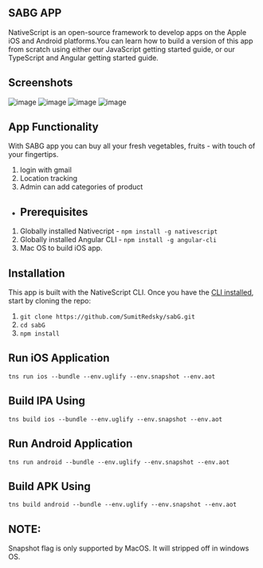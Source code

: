 ## SABG APP
NativeScript is an open-source framework to develop apps on the Apple iOS and Android platforms.You can learn how to build a version of this app from scratch using either our JavaScript getting started guide, or our TypeScript and Angular getting started guide.
 
 
 ##  Screenshots
![image](./src/sabg1.jpeg)
![image](./src/sabg2.jpeg)
![image](./src/sabg3.jpeg)
![image](./src/sabg4.jpeg)



## App Functionality
With SABG app you can buy all your fresh vegetables, fruits  - with touch of your fingertips.
1. login with gmail
2. Location tracking
3. Admin can add categories  of product



* ## Prerequisites
1. Globally installed Nativecript  - `npm install -g nativescript`
2. Globally installed Angular CLI - `npm install -g angular-cli`
3. Mac OS to build iOS app.

## Installation
This app is built with the NativeScript CLI. Once you have the [CLI installed](https://docs.nativescript.org/start/quick-setup), start by cloning the repo:
1. `git clone https://github.com/SumitRedsky/sabG.git`
2. `cd sabG`
3. `npm install` 

## Run iOS Application
`tns run ios --bundle --env.uglify --env.snapshot --env.aot` 
## Build IPA Using
`tns build ios --bundle --env.uglify --env.snapshot --env.aot`

## Run Android Application
`tns run android --bundle --env.uglify --env.snapshot --env.aot`
## Build APK Using
`tns build android --bundle --env.uglify --env.snapshot --env.aot`


## NOTE:

Snapshot flag is only supported by MacOS. It will stripped off in windows OS.
    







